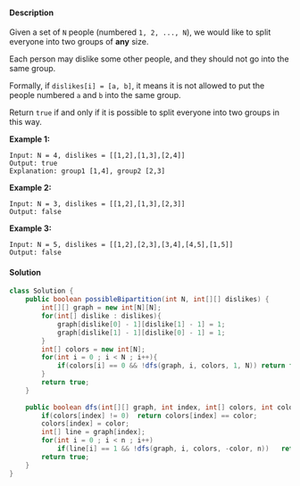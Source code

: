 #### Description

Given a set of `N` people (numbered `1, 2, ..., N`), we would like to split everyone into two groups of **any** size.

Each person may dislike some other people, and they should not go into the same group. 

Formally, if `dislikes[i] = [a, b]`, it means it is not allowed to put the people numbered `a` and `b` into the same group.

Return `true` if and only if it is possible to split everyone into two groups in this way.

 

**Example 1:**

```
Input: N = 4, dislikes = [[1,2],[1,3],[2,4]]
Output: true
Explanation: group1 [1,4], group2 [2,3]
```

**Example 2:**

```
Input: N = 3, dislikes = [[1,2],[1,3],[2,3]]
Output: false
```

**Example 3:**

```
Input: N = 5, dislikes = [[1,2],[2,3],[3,4],[4,5],[1,5]]
Output: false
```

#### Solution

```java
class Solution {
    public boolean possibleBipartition(int N, int[][] dislikes) {
        int[][] graph = new int[N][N];
        for(int[] dislike : dislikes){
            graph[dislike[0] - 1][dislike[1] - 1] = 1;
            graph[dislike[1] - 1][dislike[0] - 1] = 1;
        }
        int[] colors = new int[N];
        for(int i = 0 ; i < N ; i++){
            if(colors[i] == 0 && !dfs(graph, i, colors, 1, N)) return false;
        }
        return true;
    }
    
    public boolean dfs(int[][] graph, int index, int[] colors, int color, int n){
        if(colors[index] != 0)  return colors[index] == color;
        colors[index] = color;
        int[] line = graph[index];
        for(int i = 0 ; i < n ; i++)
            if(line[i] == 1 && !dfs(graph, i, colors, -color, n))   return false;
        return true;
    }
}
```


